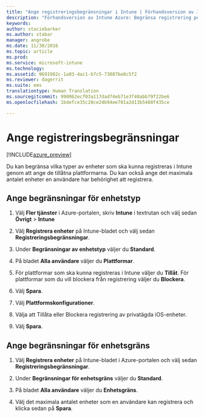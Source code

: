 ```yaml
---
title: "Ange registreringsbegränsningar i Intune | Förhandsversion av Intune Azure | Microsoft Docs"
description: "Förhandsversion av Intune Azure: Begränsa registrering per plattform och ange en gräns för enhetsregistrering i Intune. "
keywords: 
author: staciebarker
ms.author: stabar
manager: angrobe
ms.date: 11/30/2016
ms.topic: article
ms.prod: 
ms.service: microsoft-intune
ms.technology: 
ms.assetid: 9691982c-1a03-4ac1-b7c5-73087be8c5f2
ms.reviewer: dagerrit
ms.suite: ems
translationtype: Human Translation
ms.sourcegitcommit: 990062ecf03a117dad74eb71e3f40abb79f22be6
ms.openlocfilehash: 1bdefce35c20ce24b94ee701a2d13b5408f435ce

---
```


# <a name="set-enrollment-restrictions"></a>Ange registreringsbegränsningar 

[!INCLUDE[azure_preview](../includes/azure_preview.md)]

Du kan begränsa vilka typer av enheter som ska kunna registreras i Intune genom att ange de tillåtna plattformarna. Du kan också ange det maximala antalet enheter en användare har behörighet att registrera.

## <a name="set-device-type-restrictions"></a>Ange begränsningar för enhetstyp

1. Välj **Fler tjänster** i Azure-portalen, skriv **Intune** i textrutan och välj sedan **Övrigt** > **Intune**

2. Välj **Registrera enheter** på Intune-bladet och välj sedan **Registreringsbegränsningar**.

3. Under **Begränsningar av enhetstyp** väljer du **Standard**.

4. På bladet **Alla användare** väljer du **Plattformar**.

5. För plattformar som ska kunna registreras i Intune väljer du **Tillåt**. För plattformar som du vill blockera från registrering väljer du **Blockera**.

6. Välj **Spara**.

7. Välj **Plattformskonfigurationer**.

8. Välja att Tillåta eller Blockera registrering av privatägda iOS-enheter.

9. Välj **Spara**.

## <a name="set-device-limit-restrictions"></a>Ange begränsningar för enhetsgräns

1. Välj **Registrera enheter** på Intune-bladet i Azure-portalen och välj sedan **Registreringsbegränsningar**.

2. Under **Begränsningar för enhetsgräns** väljer du **Standard**.

3. På bladet **Alla användare** väljer du **Enhetsgräns**.

4. Välj det maximala antalet enheter som en användare kan registrera och klicka sedan på **Spara**.



<!--HONumber=Feb17_HO1-->


